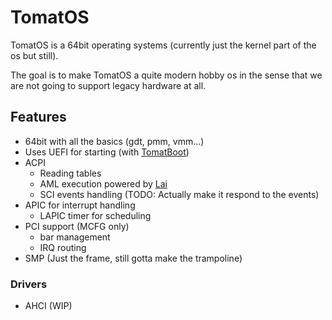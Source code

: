 # TomatOS

TomatOS is a 64bit operating systems (currently just the kernel part of the os but still).

The goal is to make TomatOS a quite modern hobby os in the sense that we are not going to support legacy hardware at 
all.

## Features

* 64bit with all the basics (gdt, pmm, vmm...)
* Uses UEFI for starting (with [TomatBoot](https://github.com/TomatOrg/TomatBoot-UEFI))
* ACPI
    * Reading tables
    * AML execution powered by [Lai](https://github.com/qword-os/lai)
    * SCI events handling (TODO: Actually make it respond to the events)
* APIC for interrupt handling
    * LAPIC timer for scheduling
* PCI support (MCFG only)
    * bar management
    * IRQ routing
* SMP (Just the frame, still gotta make the trampoline)

### Drivers

* AHCI (WIP)